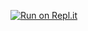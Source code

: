 [![Run on Repl.it](https://repl.it/badge/github/adrianhajdin/project_chat_application)](https://repl.it/github/adrianhajdin/project_chat_application)
